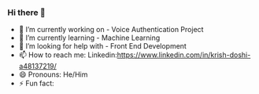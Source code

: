 ### Hi there 👋
- 🔭 I’m currently working on - Voice Authentication Project
- 🌱 I’m currently learning - Machine Learning
- 🤔 I’m looking for help with - Front End Development
- 📫 How to reach me: Linkedin:https://www.linkedin.com/in/krish-doshi-a48137219/
- 😄 Pronouns: He/Him
- ⚡ Fun fact:

<!--
**krish1904/krish1904** is a ✨ _special_ ✨ repository because its `README.md` (this file) appears on your GitHub profile.

Here are some ideas to get you started:

- 🔭 I’m currently working on ...
- 🌱 I’m currently learning ...
- 👯 I’m looking to collaborate on ...
- 🤔 I’m looking for help with ...
- 💬 Ask me about ...
- 📫 How to reach me: ...
- 😄 Pronouns: ...
- ⚡ Fun fact: ...
-->
